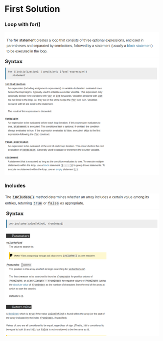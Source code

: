 # First Solution
### Loop with for()
![](./img/for1.png)
![](./img/for2.png)
### Includes
![](./img/includes1.png)
![](./img/includes2.png)
